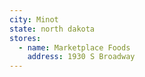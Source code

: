 ```yaml
---
city: Minot
state: north dakota
stores:
  - name: Marketplace Foods
    address: 1930 S Broadway
---
```

